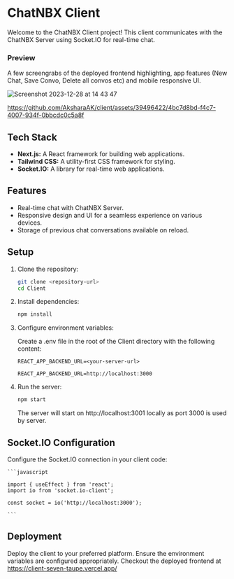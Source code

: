 # ChatNBX Client

Welcome to the ChatNBX Client project! This client communicates with the ChatNBX Server using Socket.IO for real-time chat.

### Preview

A few screengrabs of the deployed frontend highlighting, app features (New Chat, Save Convo, Delete all convos etc) and mobile responsive UI. 

![Screenshot 2023-12-28 at 14 43 47](https://github.com/AksharaAK/client/assets/39496422/eaa792cf-a5da-4b1d-8052-22252f2234e4)

https://github.com/AksharaAK/client/assets/39496422/4bc7d8bd-f4c7-4007-934f-0bbcdc0c5a8f


## Tech Stack

- **Next.js:** A React framework for building web applications.
- **Tailwind CSS:** A utility-first CSS framework for styling.
- **Socket.IO:** A library for real-time web applications.

## Features

- Real-time chat with ChatNBX Server.
- Responsive design and UI for a seamless experience on various devices.
- Storage of previous chat conversations available on reload.

## Setup

1. Clone the repository:

   ```bash
   git clone <repository-url>
   cd Client
   ```

2. Install dependencies:

   ```bash
   npm install
   ```

3. Configure environment variables:

   Create a .env file in the root of the Client directory with the following content:

   ```env.eg
   REACT_APP_BACKEND_URL=<your-server-url>
   ```

   ```env
   REACT_APP_BACKEND_URL=http://localhost:3000
   ```

4. Run the server:

   ```bash
   npm start
   ```

   The server will start on http://localhost:3001 locally as port 3000 is used by server.

## Socket.IO Configuration

Configure the Socket.IO connection in your client code:

    ```javascript

    import { useEffect } from 'react';
    import io from 'socket.io-client';

    const socket = io('http://localhost:3000');

    ```

## Deployment

Deploy the client to your preferred platform. Ensure the environment variables are configured appropriately.
Checkout the deployed frontend at <https://client-seven-taupe.vercel.app/>

